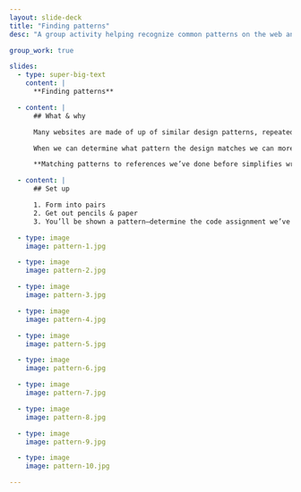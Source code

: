 ```yaml
---
layout: slide-deck
title: "Finding patterns"
desc: "A group activity helping recognize common patterns on the web and comparing them to practiced patterns."

group_work: true

slides:
  - type: super-big-text
    content: |
      **Finding patterns**

  - content: |
      ## What & why

      Many websites are made of up of similar design patterns, repeated and tweaked to create a new website.

      When we can determine what pattern the design matches we can more easily duplicate it.

      **Matching patterns to references we’ve done before simplifies writing code.**

  - content: |
      ## Set up

      1. Form into pairs
      2. Get out pencils & paper
      3. You’ll be shown a pattern—determine the code assignment we’ve done that is most similar

  - type: image
    image: pattern-1.jpg

  - type: image
    image: pattern-2.jpg

  - type: image
    image: pattern-3.jpg

  - type: image
    image: pattern-4.jpg

  - type: image
    image: pattern-5.jpg

  - type: image
    image: pattern-6.jpg

  - type: image
    image: pattern-7.jpg

  - type: image
    image: pattern-8.jpg

  - type: image
    image: pattern-9.jpg

  - type: image
    image: pattern-10.jpg

---
```

